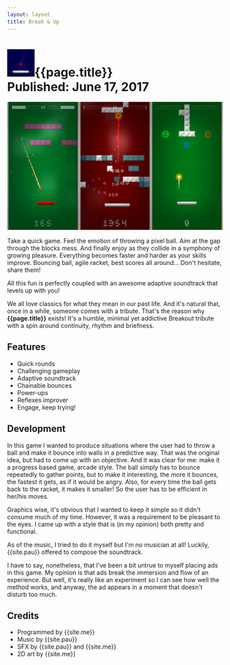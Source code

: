 ```yaml
---
layout: layout
title: Break & Up
---
```


<h1>
<img src="../images/breakandup.png">{{page.title}}
<section class="byline">Published: June 17, 2017</section>
</h1>

![{{page.title}} screenshot](../images/breakandup_scr.png)

Take a quick game. Feel the emotion of throwing a pixel ball. Aim at the gap through the blocks mess. And finally enjoy as they collide in a symphony of growing pleasure. Everything becomes faster and harder as your skills improve. Bouncing ball, agile racket, best scores all around... Don't hesitate, share them!

All this fun is perfectly coupled with an awesome adaptive soundtrack that levels up with you!

We all love classics for what they mean in our past life. And it's natural that, once in a while, someone comes with a tribute. That's the reason why **{{page.title}}** exists! It's a humble, minimal yet addictive Breakout tribute with a spin around continuity, rhythm and briefness.

Features
---
  
- <i class="icon icon-ok"></i>Quick rounds
- <i class="icon icon-ok"></i>Challenging gameplay
- <i class="icon icon-ok"></i>Adaptive soundtrack
- <i class="icon icon-ok"></i>Chainable bounces
- <i class="icon icon-ok"></i>Power-ups
- <i class="icon icon-ok"></i>Reflexes improver
- <i class="icon icon-ok"></i>Engage, keep trying!

Development
---

In this game I wanted to produce situations where the user had to throw a ball and make it bounce into walls in a predictive way. That was the original idea, but had to come up with an objective. And it was clear for me: make it a progress based game, arcade style. The ball simply has to bounce repeatedly to gather points, but to make it interesting, the more it bounces, the fastest it gets, as if it would be angry. Also, for every time the ball gets back to the racket, it makes it smaller! So the user has to be efficient in her/his moves.

Graphics wise, it's obvious that I wanted to keep it simple so it didn't consume much of my time. However, it was a requirement to be pleasant to the eyes. I came up with a style that is (in my opinion) both pretty and functional.

As of the music, I tried to do it myself but I'm no musician at all! Luckily, {{site.pau}} offered to compose the soundtrack.

I have to say, nonetheless, that I've been a bit untrue to myself placing ads in this game. My opinion is that ads break the immersion and flow of an experience. But well, it's really like an experiment so I can see how well the method works, and anyway, the ad appears in a moment that doesn't disturb too much.

Credits
---

- Programmed by {{site.me}}
- Music by {{site.pau}}
- SFX by {{site.pau}} and {{site.me}}
- 2D art by {{site.me}}
